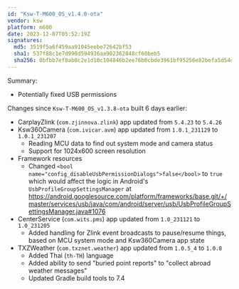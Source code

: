 ```yaml
---
id: "Ksw-T-M600_OS_v1.4.0-ota"
vendor: ksw
platform: m600
date: 2023-12-07T05:52:19Z
signatures:
  md5: 3519f5a6f459aa91045eebe72642bf53
  sha1: 537f88c1e7d990d594936aa902362848cf60beb5
  sha256: 0bfbb7ef8ab0c2e1d10c104846b2ee76b0cbde3961bf95256e82befa5d54d857
---
```

Summary:
- Potentially fixed USB permissions

Changes since `Ksw-T-M600_OS_v1.3.8-ota` built 6 days earlier:
- CarplayZlink (`com.zjinnova.zlink`) app updated from `5.4.23` to `5.4.26`
- Ksw360Camera (`com.ivicar.avm`) app updated from `1.0.1_231129` to `1.0.1_231207`
  - Reading MCU data to find out system mode and camera status
  - Support for 1024x600 screen resolution
- Framework resources
  - Changed `<bool name="config_disableUsbPermissionDialogs">false</bool>` to `true` which would affect the logic in Android's `UsbProfileGroupSettingsManager` at https://android.googlesource.com/platform/frameworks/base.git/+/master/services/usb/java/com/android/server/usb/UsbProfileGroupSettingsManager.java#1076
- CenterService (`com.wits.pms`) app updated from `1.0_231121` to `1.0_231205`
  - Added handling for Zlink event broadcasts to pause/resume things, based on MCU system mode and Ksw360Camera app state
- TXZWeather (`com.txznet.weather`) app updated from `1.0.5_4` to `1.0.8`
  - Added Thai (`th-TH`) language
  - Added ability to send "buried point reports" to "collect abroad weather messages"
  - Updated Gradle build tools to 7.4
